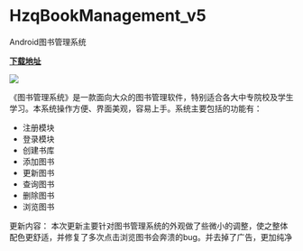 # HzqBookManagement_v5
Android图书管理系统

[**下载地址**](http://sj.qq.com/myapp/detail.htm?apkName=cn.edu.jssvc.hzqbookmanagement_v5)

![](http://p21admluf.bkt.clouddn.com/2018-01-07%2001-19-09%E5%B1%8F%E5%B9%95%E6%88%AA%E5%9B%BE.png)

《图书管理系统》是一款面向大众的图书管理软件，特别适合各大中专院校及学生学习。本系统操作方便、界面美观，容易上手。系统主要包括的功能有： 
- 注册模块 
- 登录模块 
- 创建书库 
- 添加图书 
- 更新图书 
- 查询图书 
- 删除图书 
- 浏览图书

更新内容：
本次更新主要针对图书管理系统的外观做了些微小的调整，使之整体配色更舒适，并修复了多次点击浏览图书会奔溃的bug。并去掉了广告，更加纯净
